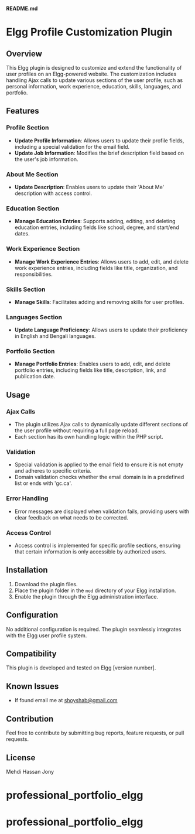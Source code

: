 **README.md**

# Elgg Profile Customization Plugin

## Overview

This Elgg plugin is designed to customize and extend the functionality of user profiles on an Elgg-powered website. The customization includes handling Ajax calls to update various sections of the user profile, such as personal information, work experience, education, skills, languages, and portfolio.

## Features

### Profile Section

- **Update Profile Information**: Allows users to update their profile fields, including a special validation for the email field.
- **Update Job Information**: Modifies the brief description field based on the user's job information.

### About Me Section

- **Update Description**: Enables users to update their 'About Me' description with access control.

### Education Section

- **Manage Education Entries**: Supports adding, editing, and deleting education entries, including fields like school, degree, and start/end dates.

### Work Experience Section

- **Manage Work Experience Entries**: Allows users to add, edit, and delete work experience entries, including fields like title, organization, and responsibilities.

### Skills Section

- **Manage Skills**: Facilitates adding and removing skills for user profiles.

### Languages Section

- **Update Language Proficiency**: Allows users to update their proficiency in English and Bengali languages.

### Portfolio Section

- **Manage Portfolio Entries**: Enables users to add, edit, and delete portfolio entries, including fields like title, description, link, and publication date.

## Usage

### Ajax Calls

- The plugin utilizes Ajax calls to dynamically update different sections of the user profile without requiring a full page reload.
- Each section has its own handling logic within the PHP script.

### Validation

- Special validation is applied to the email field to ensure it is not empty and adheres to specific criteria.
- Domain validation checks whether the email domain is in a predefined list or ends with 'gc.ca'.

### Error Handling

- Error messages are displayed when validation fails, providing users with clear feedback on what needs to be corrected.

### Access Control

- Access control is implemented for specific profile sections, ensuring that certain information is only accessible by authorized users.

## Installation

1. Download the plugin files.
2. Place the plugin folder in the `mod` directory of your Elgg installation.
3. Enable the plugin through the Elgg administration interface.

## Configuration

No additional configuration is required. The plugin seamlessly integrates with the Elgg user profile system.

## Compatibility

This plugin is developed and tested on Elgg [version number].

## Known Issues

- If found email me at shoyshab@gmail.com

## Contribution

Feel free to contribute by submitting bug reports, feature requests, or pull requests.

## License

Mehdi Hassan Jony
# professional_portfolio_elgg
# professional_portfolio_elgg
